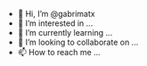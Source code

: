 - 👋 Hi, I’m @gabrimatx
- 👀 I’m interested in ...
- 🌱 I’m currently learning ...
- 💞️ I’m looking to collaborate on ...
- 📫 How to reach me ...

<!---
gabrimatx/gabrimatx is a ✨ special ✨ repository because its `README.md` (this file) appears on your GitHub profile.
You can click the Preview link to take a look at your changes.
--->
